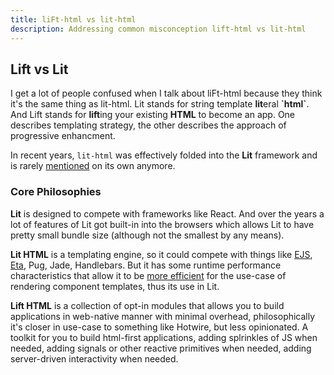```yaml
---
title: liFt-html vs lit-html
description: Addressing common misconception lift-html vs lit-html
---
```


## Lift vs Lit

I get a lot of people confused when I talk about liFt-html because they think
it's the same thing as lit-html. Lit stands for string template **lit**eral
**\`html\`**. And Lift stands for **lift**ing your existing **HTML** to become
an app. One describes templating strategy, the other describes the approach of
progressive enhancment.

In recent years, `lit-html` was effectively folded into the **Lit** framework
and is rarely [mentioned](https://lit.dev/docs/libraries/standalone-templates/)
on its own anymore.

### Core Philosophies

**Lit** is designed to compete with frameworks like React. And over the years a
lot of features of Lit got built-in into the browsers which allows Lit to have
pretty small bundle size (although not the smallest by any means).

**Lit HTML** is a templating engine, so it could compete with things like
[EJS](https://ejs.co/), [Eta](https://eta.js.org/), Pug, Jade, Handlebars. But
it has some runtime performance characteristics that allow it to be
[more efficient](https://github.com/lit/lit/blob/main/dev-docs/design/how-lit-html-works.md#summary-of-lit-html-rendering-phases)
for the use-case of rendering component templates, thus its use in Lit.

**Lift HTML** is a collection of opt-in modules that allows you to build
applications in web-native manner with minimal overhead, philosophically it's
closer in use-case to something like Hotwire, but less opinionated. A toolkit
for you to build html-first applications, adding splrinkles of JS when needed,
adding signals or other reactive primitives when needed, adding server-driven
interactivity when needed.
